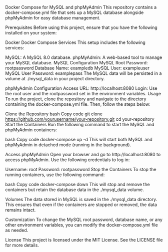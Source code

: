 
Docker Compose for MySQL and phpMyAdmin
This repository contains a docker-compose.yml file that sets up a MySQL database alongside phpMyAdmin for easy database management.

Prerequisites
Before using this project, ensure that you have the following installed on your system:

Docker
Docker Compose
Services
This setup includes the following services:

MySQL: A MySQL 8.0 database.
phpMyAdmin: A web-based tool to manage your MySQL database.
MySQL Configuration
MySQL Root Password: rootpassword
Database Name: exampledb
MySQL User: exampleuser
MySQL User Password: examplepass
The MySQL data will be persisted in a volume at ./mysql_data in your project directory.

phpMyAdmin Configuration
Access URL: http://localhost:8080
Login: Use the root user and the rootpassword set in the environment variables.
Usage
To run the project, clone the repository and navigate to the directory containing the docker-compose.yml file. Then, follow the steps below:

Clone the Repository
bash
Copy code
git clone https://github.com/yourusername/your-repository.git
cd your-repository
Start the Containers
Run the following command to start the MySQL and phpMyAdmin containers:

bash
Copy code
docker-compose up -d
This will start both MySQL and phpMyAdmin in detached mode (running in the background).

Access phpMyAdmin
Open your browser and go to http://localhost:8080 to access phpMyAdmin. Use the following credentials to log in:

Username: root
Password: rootpassword
Stop the Containers
To stop the running containers, use the following command:

bash
Copy code
docker-compose down
This will stop and remove the containers but retain the database data in the ./mysql_data volume.

Volumes
The data stored in MySQL is saved in the ./mysql_data directory. This ensures that even if the containers are stopped or removed, the data remains intact.

Customization
To change the MySQL root password, database name, or any other environment variables, you can modify the docker-compose.yml file as needed.

License
This project is licensed under the MIT License. See the LICENSE file for more details.